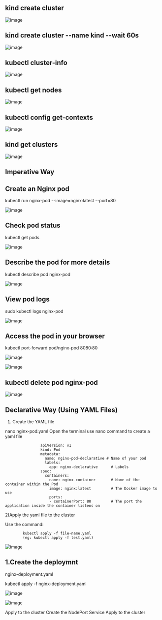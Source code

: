 kind create cluster
----------------------------
![image](https://github.com/user-attachments/assets/3e03a6be-0601-45cf-a73d-ddee3cebf403)


kind create cluster --name kind --wait 60s
----------------------------------------------

![image](https://github.com/user-attachments/assets/40106d7a-a402-4a4a-8c8a-313166ed8cc5)

kubectl cluster-info
--------------------------------------------
![image](https://github.com/user-attachments/assets/7f408a8a-8307-46c7-a5f4-ce9ad49a4e33)

kubectl get nodes
---------------------------------------------

![image](https://github.com/user-attachments/assets/4b8e9aa9-2f43-40ed-a991-feb08f00c8e6)

kubectl config get-contexts
------------------------------------------

![image](https://github.com/user-attachments/assets/ce9f33f5-7c7b-49fb-9faa-c738417243a7)


kind get clusters
---------------------------------------

![image](https://github.com/user-attachments/assets/9dd6b187-5c64-4221-9fab-adcc1a945b14)




Imperative Way
---------------------------------------



Create an Nginx pod
----------------------------------
kubectl run nginx-pod --image=nginx:latest --port=80

![image](https://github.com/user-attachments/assets/0fbcc1a1-7bc9-4d73-af72-17ffa3663b95)


Check pod status
----------------------------------------

kubectl get pods

![image](https://github.com/user-attachments/assets/a8510807-7c63-41ad-ab58-ee746371ea9c)

Describe the pod for more details
----------------------------------------------------------------------------

kubectl describe pod nginx-pod

![image](https://github.com/user-attachments/assets/e8179224-de05-4e9e-a4cf-c35fa981030c)


View pod logs
------------------------------------

sudo kubectl logs nginx-pod

![image](https://github.com/user-attachments/assets/a38a24b4-68b6-4ab4-8d91-a74c5edfa143)


Access the pod in your browser
-----------------------------------------
kubectl port-forward pod/nginx-pod 8080:80

![image](https://github.com/user-attachments/assets/e1146ed7-d6fa-49b0-9294-cb6019b69e88)




![image](https://github.com/user-attachments/assets/46e5a906-b3ee-4061-91a3-2b1ef1c7ec14)



kubectl delete pod nginx-pod
-----------------------------------------

![image](https://github.com/user-attachments/assets/5bcbc303-f7b6-49a3-aa4b-e75359f84d4c)

Declarative Way (Using YAML Files)
------------------------------------------------
1. Create the YAML file

nano nginx-pod.yaml
Open the terminal use nano command to create a yaml file

                    apiVersion: v1
                    kind: Pod
                    metadata:
                      name: nginx-pod-declarative # Name of your pod
                      labels:
                        app: nginx-declarative      # Labels 
                    spec:
                      containers:
                      - name: nginx-container       # Name of the container within the Pod
                        image: nginx:latest         # The Docker image to use
                        ports:
                        - containerPort: 80         # The port the application inside the container listens on


2)Apply the yaml file to the cluster

Use the command:

            kubectl apply -f file-name.yaml
            (eg: kubectl apply -f test.yaml)


![image](https://github.com/user-attachments/assets/5bd442cd-1f03-4bde-984c-c3f8bc850a86)









1.Create the deploymnt
-----------------------------------
nginx-deployment.yaml

    
kubectl apply -f nginx-deployment.yaml


![image](https://github.com/user-attachments/assets/e629504a-d4e0-40be-965a-ec7461d5bf65)






![image](https://github.com/user-attachments/assets/913303e4-b5a4-414d-be8e-ba5629d50582)


Apply to the cluster
Create the NodePort Service
Apply to the cluster




